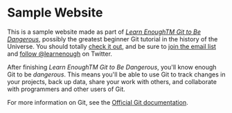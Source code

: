 # Sample Website

This is a sample website made as part of [_Learn EnoughTM Git to Be Dangerous_](https://www.learnenough.com/git-tutorial), possibly the greatest beginner Git tutorial in the history of the Universe. You should totally [ check it out](https://www.learnenough.com/git-tutorial), and be sure to [join the email list](https://www.learnenough.com/#email_list) and
[follow @learnenough](http://twitter.com/learnenough) on Twitter.

After finishing _Learn EnoughTM Git to Be Dangerous_, you'll know enough Git to be _dangerous_. This means you'll be able to use Git to track changes in your projects, back up data, share your work with others, and collaborate with programmers and other users of Git.

For more information on Git, see the
[Official Git documentation](https://git.scm.com).
